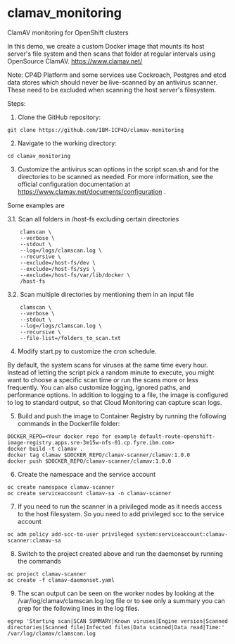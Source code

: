 # clamav_monitoring
ClamAV monitoring for OpenShift clusters

In this demo, we create a custom Docker image that mounts its host server's file system and then scans that folder at regular intervals using OpenSource ClamAV. https://www.clamav.net/

Note:  CP4D Platform and some services use Cockroach, Postgres and etcd data stores which should never be live-scanned by an antivirus scanner.  These need to be excluded when scanning the host server's filesystem.

Steps:

1. Clone the GitHub repository:
```
git clone https://github.com/IBM-ICP4D/clamav-monitoring
```

2. Navigate to the working directory:
```
cd clamav_monitoring
```

3. Customize the antivirus scan options in the script scan.sh and for the directories to be scanned as needed. For more information, see the official configuration documentation at https://www.clamav.net/documents/configuration . 

Some examples are 

3.1. Scan all folders in /host-fs excluding certain directories


```
	clamscan \
    --verbose \
    --stdout \
    --log=/logs/clamscan.log \
    --recursive \
    --exclude=/host-fs/dev \
    --exclude=/host-fs/sys \
    --exclude=/host-fs/var/lib/docker \
    /host-fs
```

3.2.  Scan multiple directories by mentioning them in an input file


```
	clamscan \
    --verbose \
    --stdout \
    --log=/logs/clamscan.log \
    --recursive \
    --file-list=/folders_to_scan.txt
```


4. Modify start.py to customize the cron schedule.

By default, the system scans for viruses at the same time every hour. Instead of letting the script pick a random minute to execute, you might want to choose a specific scan time or run the scans more or less frequently. You can also customize logging, ignored paths, and performance options. In addition to logging to a file, the image is configured to log to standard output, so that Cloud Monitoring can capture scan logs.

5. Build and push the image to Container Registry by running the following commands in the Dockerfile folder:

```
DOCKER_REPO=<Your docker repo for example default-route-openshift-image-registry.apps.sre-3m15w-nfs-01.cp.fyre.ibm.com>
docker build -t clamav .
docker tag clamav $DOCKER_REPO/clamav-scanner/clamav:1.0.0
docker push $DOCKER_REPO/clamav-scanner/clamav:1.0.0
```

6. Create the namespace and the service account
```
oc create namespace clamav-scanner
oc create serviceaccount clamav-sa -n clamav-scanner
```

7. If you need to run the scanner in a privileged mode as it needs access to the host filesystem. So you need to add privileged scc to the service account
```
oc adm policy add-scc-to-user privileged system:serviceaccount:clamav-scanner:clamav-sa
```

8. Switch to the project created above and run the daemonset by running the commands
```
oc project clamav-scanner
oc create -f clamav-daemonset.yaml
```

9. The scan output can be seen on the worker nodes by looking at the /var/log/clamav/clamscan.log log file or to see only a summary you can grep for the following lines in the log files.

```
egrep 'Starting scan|SCAN SUMMARY|Known viruses|Engine version|Scanned directories|Scanned file|Infected files|Data scanned|Data read|Time:' /var/log/clamav/clamscan.log
```
